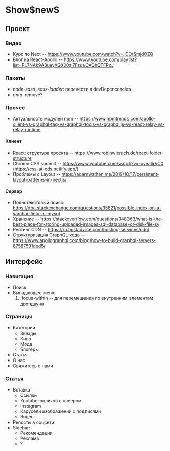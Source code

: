 # Show$newS

## Проект

### Видео

- Курс по Next -- <https://www.youtube.com/watch?v=_EOrSmjdOZQ>
- Блог на React-Apollo -- <https://www.youtube.com/playlist?list=PL7NAk9A3ueyXGX00zl7FzuaCAQhQTFPxJ>

### Пакеты

- *node-sass, sass-loader*: перенести в devDepencencies
- *antd*: remove?

### Прочее

- Актуальность модулей npm -- <https://www.npmtrends.com/apollo-client-vs-graphql-tag-vs-graphql-tools-vs-graphql.js-vs-react-relay-vs-relay-runtime>

#### Клиент

- React: структура проекта -- <https://www.robinwieruch.de/react-folder-structure>
- Chrome CSS summit -- <https://www.youtube.com/watch?v=-oyeaIirVC0> (<https://css-at-cds.netlify.app/>)
- Проблемы с Layout -- <https://adamwathan.me/2019/10/17/persistent-layout-patterns-in-nextjs/>

#### Сервер

- Полнотекстовый поиск: <https://dba.stackexchange.com/questions/35821/possible-index-on-a-varchar-field-in-mysql>
- Хранение -- <https://stackoverflow.com/questions/348363/what-is-the-best-place-for-storing-uploaded-images-sql-database-or-disk-file-sy>
- Рейтинг CDN -- <https://ru.hostadvice.com/hosting-services/cdn/>
- Структуризация GraphQL-кода -- <https://www.apollographql.com/blog/how-to-build-graphql-servers-87587591ded5/>

## Интерфейс

### Навигация

- Поиск
- Выпадающее меню
  1. :focus-within -- для перемещения по внутренним элементам дропдауна

### Страницы

- Категории
  - Звёзды
  - Кино
  - Мода
  - Блогеры
- Статья
- О нас
- Свяжитесь с нами

### Статья

- Вставка
  - Ссылки
  - Youtube-роликов с плеером
  - Instagram
  - Карусели изображений с подписями
  - Видео
- Репосты в соцсети
- Sidebar:
  - Рекомендации
  - Реклама
  - ?
